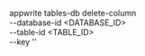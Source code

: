 appwrite tables-db delete-column \
    --database-id <DATABASE_ID> \
    --table-id <TABLE_ID> \
    --key ''
